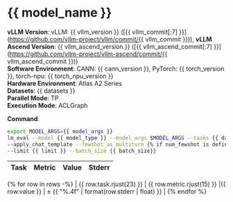 # {{ model_name }}

**vLLM Version**: vLLM: {{ vllm_version }} ([{{ vllm_commit[:7] }}](https://github.com/vllm-project/vllm/commit/{{ vllm_commit }})),
**vLLM Ascend Version**: {{ vllm_ascend_version }} ([{{ vllm_ascend_commit[:7] }}](https://github.com/vllm-project/vllm-ascend/commit/{{ vllm_ascend_commit }}))  
**Software Environment**: CANN: {{ cann_version }}, PyTorch: {{ torch_version }}, torch-npu: {{ torch_npu_version }}  
**Hardware Environment**: Atlas A2 Series  
**Datasets**: {{ datasets }}  
**Parallel Mode**: TP  
**Execution Mode**: ACLGraph  

**Command**:  

```bash
export MODEL_ARGS={{ model_args }}
lm_eval --model {{ model_type }} --model_args $MODEL_ARGS --tasks {{ datasets }} \
--apply_chat_template --fewshot_as_multiturn {% if num_fewshot is defined and num_fewshot != "N/A" %} --num_fewshot {{ num_fewshot }} {% endif %} \
--limit {{ limit }} --batch_size {{ batch_size}}
```
| Task                  | Metric      | Value     | Stderr |
|-----------------------|-------------|----------:|-------:|
{% for row in rows -%}
| {{ row.task.rjust(23) }} | {{ row.metric.rjust(15) }} |{{ row.value }} | ± {{ "%.4f" | format(row.stderr | float) }} |
{% endfor %}
